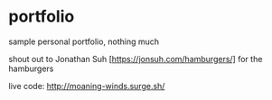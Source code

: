# portfolio
sample personal portfolio, nothing much

shout out to Jonathan Suh [https://jonsuh.com/hamburgers/] for the hamburgers

live code: http://moaning-winds.surge.sh/
